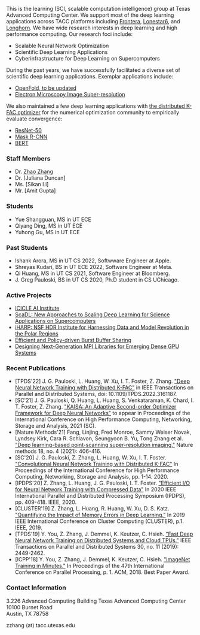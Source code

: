 This is the learning (SCI, scalable computation intelligence) group at Texas Advanced Computing Center.
We support most of the deep learning applications across TACC platforms including [Frontera](https://frontera-portal.tacc.utexas.edu/user-guide/), [Lonestar6](https://portal.tacc.utexas.edu/user-guides/lonestar6), and [Longhorn](https://portal.tacc.utexas.edu/user-guides/longhorn).
We have wide research interests in deep learning and high performance computing. 
Our research foci include:
- Scalable Neural Network Optimization
- Scientific Deep Learning Applications
- Cyberinfrastructure for Deep Learning on Supercomputers

During the past years, we have successfully facilitated a diverse set of scientific deep learning applications.
Exemplar applications include:
- [OpenFold, to be updated]()
- [Electron Microscopy Image Super-resolution](https://www.nature.com/articles/s41592-021-01080-z)

We also maintained a few deep learning applications with [the distributed K-FAC optimizer](https://github.com/gpauloski/kfac-pytorch) for the numerical optimization community to empirically evaluate convergence:
- [ResNet-50](https://github.com/gpauloski/kfac-pytorch/blob/main/examples/torch_imagenet_resnet.py)
- [Mask R-CNN](https://github.com/gpauloski/DeepLearningExamples/tree/master/PyTorch/Segmentation/MaskRCNN)
- [BERT](https://github.com/gpauloski/BERT-PyTorch)



### Staff Members
- Dr. [Zhao Zhang](https://zhaozhang.github.io)
- Dr. [Juliana Duncan]
- Ms. [Sikan Li]
- Mr. [Amit Gupta]

### Students
- Yue Shangguan, MS in UT ECE
- Qiyang Ding, MS in UT ECE
- Yuhong Gu, MS in UT ECE

### Past Students
- Ishank Arora, MS in UT CS 2022, Softwware Engineer at Apple.
- Shreyas Kudari, BS in UT ECE 2022, Software Engineer at Meta.
- Qi Huang, MS in UT CS 2021, Software Engineer at Bloomberg.
- J. Greg Pauloski, BS in UT CS 2020, Ph.D student in CS UChicago.


### Active Projects
- [ICICLE AI Institute](https://icicle.osu.edu/)
- [ScaDL: New Approaches to Scaling Deep Learning for Science Applications on Supercomputers](https://www.nsf.gov/awardsearch/showAward?AWD_ID=2106661)
- [iHARP: NSF HDR Institute for Harnessing Data and Model Revolution in the Polar Regions](https://www.nsf.gov/awardsearch/showAward?AWD_ID=2118285)
- [Efficient and Policy-driven Burst Buffer Sharing](https://www.nsf.gov/awardsearch/showAward?AWD_ID=2008388)
- [Designing Next-Generation MPI Libraries for Emerging Dense GPU Systems](https://www.nsf.gov/awardsearch/showAward?AWD_ID=1931354)


### Recent Publications
- [TPDS'22] J. G. Pauloski, L. Huang, W. Xu, I. T. Foster, Z. Zhang. ["Deep Neural Network Training with Distributed K-FAC"](https://ieeexplore.ieee.org/document/9739867) in IEEE Transactions on Parallel and Distributed Systems, doi: 10.1109/TPDS.2022.3161187.
- [SC'21] J. G. Pauloski, Q. Huang, L. Huang, S. Venkataraman, K. Chard, I. T. Foster, Z. Zhang. ["KAISA: An Adaptive Second-order Optimizer Framework for Deep Neural Networks"](https://arxiv.org/pdf/2107.01739.pdf) to appear in Proceedings of the International Conference on High Performance Computing, Networking, Storage and Analysis, 2021 (SC).
- [Nature Methods'21] Fang, Linjing, Fred Monroe, Sammy Weiser Novak, Lyndsey Kirk, Cara R. Schiavon, Seungyoon B. Yu, Tong Zhang et al. ["Deep learning-based point-scanning super-resolution imaging."](https://www.nature.com/articles/s41592-021-01080-z) Nature methods 18, no. 4 (2021): 406-416.
- [SC'20] J. G. Pauloski, Z. Zhang, L. Huang, W. Xu, I. T. Foster. ["Convolutional Neural Network Training with Distributed K-FAC"](https://dl.acm.org/doi/abs/10.5555/3433701.3433826) In Proceedings of the International Conference for High Performance Computing, Networking, Storage and Analysis, pp. 1-14. 2020.
- [IPDPS'20] Z. Zhang, L. Huang, J. G. Pauloski, I. T. Foster. ["Efficient I/O for Neural Network Training with Compressed Data"](https://ieeexplore.ieee.org/abstract/document/9139800/) In 2020 IEEE International Parallel and Distributed Processing Symposium (IPDPS), pp. 409-418. IEEE, 2020.
- [CLUSTER'19] Z. Zhang, L. Huang, R. Huang, W. Xu, D. S. Katz. ["Quantifying the Impact of Memory Errors in Deep Learning."](https://ieeexplore.ieee.org/document/8890989) In 2019 IEEE International Conference on Cluster Computing (CLUSTER), p.1. IEEE, 2019.
- [TPDS'19] Y. You, Z. Zhang, J. Demmel, K. Keutzer, C. Hsieh. ["Fast Deep Neural Network Training on
Distributed Systems and Cloud TPUs."](https://ieeexplore.ieee.org/document/8703162) IEEE Transactions on Parallel and Distributed Systems 30, no. 11 (2019): 2449-2462.
- [ICPP'18] Y. You, Z. Zhang, J. Demmel, K. Keutzer, C. Hsieh. ["ImageNet Training in Minutes."](https://dl.acm.org/citation.cfm?id=3225069) In Proceedings of the 47th International Conference on Parallel Processing, p. 1. ACM, 2018. Best Paper Award.



### Contact Information
3.226 Advanced Computing Building
Texas Advanced Computing Center  
10100 Burnet Road  
Austin, TX 78758  

zzhang (at) tacc.utexas.edu

